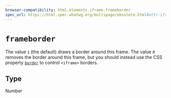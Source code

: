 ```yaml
---
browser-compatibility: html.elements.iframe.frameborder
spec_url: https://html.spec.whatwg.org/multipage/obsolete.html#attr-iframe-frameborder
---
```


# `frameborder`

The value `1` (the default) draws a border around this frame. The value `0` removes the border around this frame, but you should instead use the CSS property [`border`](https://developer.mozilla.org/en-US/docs/Web/CSS/border) to control `<iframe>` borders.

## Type

Number

